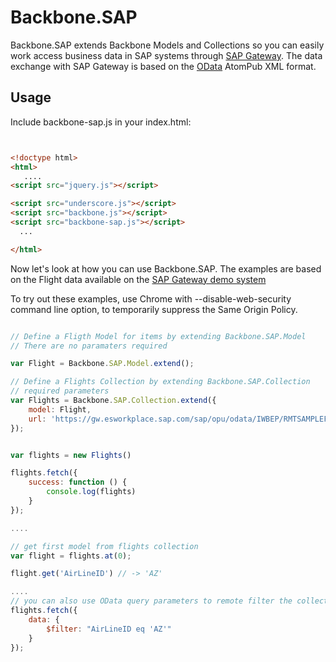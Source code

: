 ﻿Backbone.SAP
===================

Backbone.SAP extends Backbone Models and Collections so you can easily work access business data in SAP systems through [SAP Gateway](http://www.sdn.sap.com/irj/sdn/gateway). The data exchange with SAP Gateway is based on the [OData](http://www.odata.org) AtomPub XML format. 

## Usage ##

Include backbone-sap.js in your index.html:
 
```html


<!doctype html>
<html>
   ....
<script src="jquery.js"></script>

<script src="underscore.js"></script>
<script src="backbone.js"></script>
<script src="backbone-sap.js"></script>
  ...

</html>

```

Now let's look at how you can use Backbone.SAP. The examples are based on the Flight data available on the [SAP Gateway demo system](http://www.sdn.sap.com/irj/sdn/index?rid=/webcontent/uuid/1051f6d9-e87a-2e10-d188-e2786c7878b1)

To try out these examples, use Chrome with --disable-web-security command line option, to temporarily suppress the Same Origin Policy.

```js

// Define a Fligth Model for items by extending Backbone.SAP.Model
// There are no paramaters required

var Flight = Backbone.SAP.Model.extend();

// Define a Flights Collection by extending Backbone.SAP.Collection
// required parameters
var Flights = Backbone.SAP.Collection.extend({
    model: Flight,
    url: 'https://gw.esworkplace.sap.com/sap/opu/odata/IWBEP/RMTSAMPLEFLIGHT_2/FlightCollection/'
});


var flights = new Flights()

flights.fetch({
    success: function () {
        console.log(flights)
    }
});

....

// get first model from flights collection
var flight = flights.at(0);

flight.get('AirLineID') // -> 'AZ'

....
// you can also use OData query parameters to remote filter the collection.
flights.fetch({
    data: {
        $filter: "AirLineID eq 'AZ'"
    }
});

```

